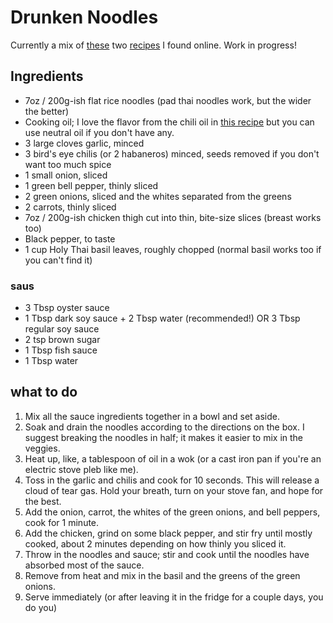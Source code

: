 # Drunken Noodles

Currently a mix of [these](https://tastesbetterfromscratch.com/drunken-noodles/) two [recipes](https://www.recipetineats.com/pad-kee-mao-thai-drunken-noodles/) I found online. Work in progress!

## Ingredients
* 7oz / 200g-ish flat rice noodles (pad thai noodles work, but the wider the better)
* Cooking oil; I love the flavor from the chili oil in [this recipe](https://littleferrarokitchen.com/dan-dan-noodles-spicy-szechuan-noodles/) but you can use neutral oil if you don't have any.
* 3 large cloves garlic, minced
* 3 bird's eye chilis (or 2 habaneros) minced, seeds removed if you don't want too much spice
* 1 small onion, sliced
* 1 green bell pepper, thinly sliced
* 2 green onions, sliced and the whites separated from the greens
* 2 carrots, thinly sliced
* 7oz / 200g-ish chicken thigh cut into thin, bite-size slices (breast works too)
* Black pepper, to taste
* 1 cup Holy Thai basil leaves, roughly chopped (normal basil works too if you can't find it)

### saus
* 3 Tbsp oyster sauce
* 1 Tbsp dark soy sauce + 2 Tbsp water (recommended!) OR 3 Tbsp regular soy sauce
* 2 tsp brown sugar
* 1 Tbsp fish sauce
* 1 Tbsp water

## what to do
1. Mix all the sauce ingredients together in a bowl and set aside.
2. Soak and drain the noodles according to the directions on the box. I suggest breaking the noodles in half; it makes it easier to mix in the veggies.
3. Heat up, like, a tablespoon of oil in a wok (or a cast iron pan if you're an electric stove pleb like me).
4. Toss in the garlic and chilis and cook for 10 seconds. This will release a cloud of tear gas. Hold your breath, turn on your stove fan, and hope for the best.
5. Add the onion, carrot, the whites of the green onions, and bell peppers, cook for 1 minute.
6. Add the chicken, grind on some black pepper, and stir fry until mostly cooked, about 2 minutes depending on how thinly you sliced it.
7. Throw in the noodles and sauce; stir and cook until the noodles have absorbed most of the sauce.
8. Remove from heat and mix in the basil and the greens of the green onions.
9. Serve immediately (or after leaving it in the fridge for a couple days, you do you)
